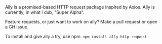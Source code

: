 Ally is a promised-based HTTP request package inspired by Axios. Ally is currently, in what I dub, "Super Alpha". 

Feature requests, or just want to work on ally? Make a pull request or open a GH issue.

To install and give ally a try, use npm:
```npm install ally-http-request```